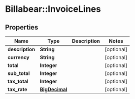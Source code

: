 # Billabear::InvoiceLines

## Properties
Name | Type | Description | Notes
------------ | ------------- | ------------- | -------------
**description** | **String** |  | [optional] 
**currency** | **String** |  | [optional] 
**total** | **Integer** |  | [optional] 
**sub_total** | **Integer** |  | [optional] 
**tax_total** | **Integer** |  | [optional] 
**tax_rate** | [**BigDecimal**](BigDecimal.md) |  | [optional] 

